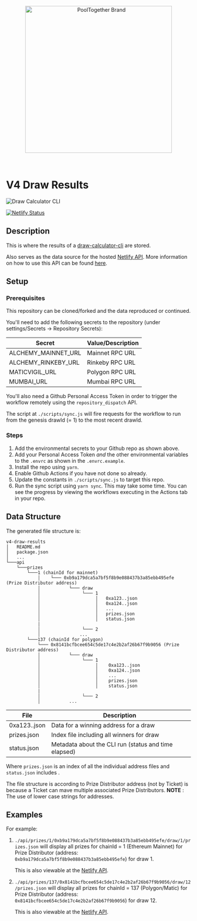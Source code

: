 <p align="center">
  <a href="https://github.com/pooltogether/pooltogether--brand-assets">
    <img src="https://github.com/pooltogether/pooltogether--brand-assets/blob/977e03604c49c63314450b5d432fe57d34747c66/logo/pooltogether-logo--purple-gradient.png?raw=true" alt="PoolTogether Brand" style="max-width:100%;" width="400">
  </a>
</p>

<br />

# V4 Draw Results

![Draw Calculator CLI](https://github.com/pooltogether/v4-draw-results/actions/workflows/main.yml/badge.svg)

[![Netlify Status](https://api.netlify.com/api/v1/badges/27b08c1f-abf1-4e39-ba86-60bd8584302d/deploy-status)](https://app.netlify.com/sites/eager-fermat-3a8c47/deploys)

## Description

This is where the results of a [draw-calculator-cli](https://github.com/pooltogether/draw-calculator-cli) are stored.

Also serves as the data source for the hosted [Netlify API](https://api.pooltogether.com/prizes/137/0x8141bcfbcee654c5de17c4e2b2af26b67f9b9056/draw/12/prizes.json). More information on how to use this API can be found [here](https://v4.docs.pooltogether.com/prize-api).

## Setup

### Prerequisites

This repository can be cloned/forked and the data reproduced or continued.

You'll need to add the following secrets to the repository (under settings/Secrets -> Repository Secrets):

| Secret              | Value/Description |
| ------------------- | ----------------- |
| ALCHEMY_MAINNET_URL | Mainnet RPC URL   |
| ALCHEMY_RINKEBY_URL | Rinkeby RPC URL   |
| MATICVIGIL_URL      | Polygon RPC URL   |
| MUMBAI_URL          | Mumbai RPC URL    |

You'll also need a Github Personal Access Token in order to trigger the workflow remotely using the `repository_dispatch` API.

The script at `./scripts/sync.js` will fire requests for the workflow to run from the genesis drawId (= 1) to the most recent drawId.

### Steps

1. Add the environmental secrets to your Github repo as shown above.
1. Add your Personal Access Token _and_ the other environmental variables to the `.envrc` as shown in the `.envrc.example`.
1. Install the repo using `yarn`.
1. Enable Github Actions if you have not done so already.
1. Update the constants in `./scripts/sync.js` to target this repo.
1. Run the sync script using `yarn sync`. This may take some time. You can see the progress by viewing the workflows executing in the Actions tab in your repo.

## Data Structure

The generated file structure is:

```
v4-draw-results
│   README.md
│   package.json
│   ...
└───api
    └───prizes
        └───1 (chainId for mainnet)
            │    └─── 0xb9a179dca5a7bf5f8b9e088437b3a85ebb495efe (Prize Distributor address)
            │           └─── draw
            │                └─── 1
            │                     │   0xa123..json
            │                     │   0xa124..json
            │                     │   ...
            │                     │   prizes.json
            │                     │   status.json
            |
            │                └─── 2
            │               ...
        └───137 (chainId for polygon)
            └─── 0x8141bcfbcee654c5de17c4e2b2af26b67f9b9056 (Prize Distributor address)
            │           └─── draw
            │                └─── 1
            │                     │    0xa123..json
            │                     │    0xa124..json
            │                     │    ...
            │                     │    prizes.json
            │                     │    status.json
            |
            │                └─── 2
            │           ...

```

| File         | Description                                          |
| ------------ | ---------------------------------------------------- |
| 0xa123..json | Data for a winning address for a draw                |
| prizes.json  | Index file including all winners for draw            |
| status.json  | Metadata about the CLI run (status and time elapsed) |

Where `prizes.json` is an index of all the individual address files and `status.json` includes .

The file structure is according to Prize Distributor address (not by Ticket) is because a Ticket can mave multiple associated Prize Distributors.
**NOTE** : The use of lower case strings for addresses.

## Examples

For example:

1. `./api/prizes/1/0xb9a179dca5a7bf5f8b9e088437b3a85ebb495efe/draw/1/prizes.json`
   will display all prizes for chainId = 1 (Ethereum Mainnet) for Prize Distributor (address: `0xb9a179dca5a7bf5f8b9e088437b3a85ebb495efe`) for draw 1.

   This is also viewable at the [Netlify API](https://api.pooltogether.com/prizes/1/0xb9a179dca5a7bf5f8b9e088437b3a85ebb495efe/draw/1/prizes.json).

1. `./api/prizes/137/0x8141bcfbcee654c5de17c4e2b2af26b67f9b9056/draw/12/prizes.json`
   will display all prizes for chainId = 137 (Polygon/Matic) for Prize Distributor (address: `0x8141bcfbcee654c5de17c4e2b2af26b67f9b9056`) for draw 12.

   This is also viewable at the [Netlify API](https://api.pooltogether.com/prizes/137/0x8141bcfbcee654c5de17c4e2b2af26b67f9b9056/draw/12/prizes.json).
